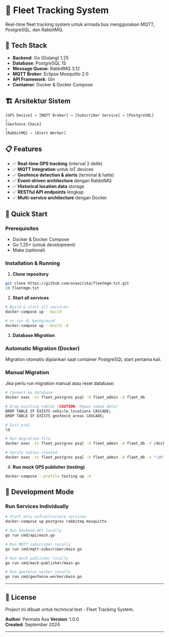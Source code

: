 # 🚌 Fleet Tracking System

Real-time fleet tracking system untuk armada bus menggunakan MQTT, PostgreSQL, dan RabbitMQ.

## 🚀 Tech Stack

- **Backend**: Go (Golang) 1.25
- **Database**: PostgreSQL 15
- **Message Queue**: RabbitMQ 3.12
- **MQTT Broker**: Eclipse Mosquitto 2.0
- **API Framework**: Gin
- **Container**: Docker & Docker Compose

## 🏗️ Arsitektur Sistem

```
[GPS Device] → [MQTT Broker] → [Subscriber Service] → [PostgreSQL]
↓
[Geofence Check]
↓
[RabbitMQ] → [Alert Worker]
```

## 📋 Features

- ✅ **Real-time GPS tracking** (interval 2 detik)
- ✅ **MQTT Integration** untuk IoT devices
- ✅ **Geofence detection & alerts** (terminal & halte)
- ✅ **Event-driven architecture** dengan RabbitMQ
- ✅ **Historical location data** storage
- ✅ **RESTful API endpoints** lengkap
- ✅ **Multi-service architecture** dengan Docker

## 🚀 Quick Start

### Prerequisites
- Docker & Docker Compose
- Go 1.25+ (untuk development)
- Make (optional)

### Installation & Running

1. **Clone repository**
```bash
git clone https://github.com/asaaitika/fleetmgm-tst.git
cd fleetmgm-tst
```

2. **Start all services**
```bash
# Build & start all services
docker-compose up --build

# or run di background
docker-compose up --build -d
```

3. **Database Migration**

### Automatic Migration (Docker)
Migration otomatis dijalankan saat container PostgreSQL start pertama kali.

### Manual Migration
Jika perlu run migration manual atau reset database:
```bash
# Connect ke database
docker exec -it fleet_postgres psql -U fleet_admin -d fleet_db

# Drop existing tables (CAUTION: Hapus semua data)
DROP TABLE IF EXISTS vehicle_locations CASCADE;
DROP TABLE IF EXISTS geofence_areas CASCADE;

# Exit psql
\q

# Run migration file
docker exec -it fleet_postgres psql -U fleet_admin -d fleet_db -f /docker-entrypoint-initdb.d/01-init.sql

# Verify tables created
docker exec -it fleet_postgres psql -U fleet_admin -d fleet_db -c "\dt"
```

4. **Run mock GPS publisher (testing)**
```bash
docker-compose --profile testing up -d
```

## 🔧 Development Mode

### Run Services Individually

```bash
# Start only infrastructure services
docker-compose up postgres rabbitmq mosquitto

# Run backend API locally
go run cmd/api/main.go

# Run MQTT subscriber locally
go run cmd/mqtt-subscriber/main.go

# Run mock publisher locally
go run cmd/mock-publisher/main.go

# Run geofence worker locally
go run cmd/geofence-worker/main.go
```

---

## 📄 License

Project ini dibuat untuk technical test - Fleet Tracking System.

**Author**: Permata Asa
**Version**: 1.0.0  
**Created**: September 2024

---
